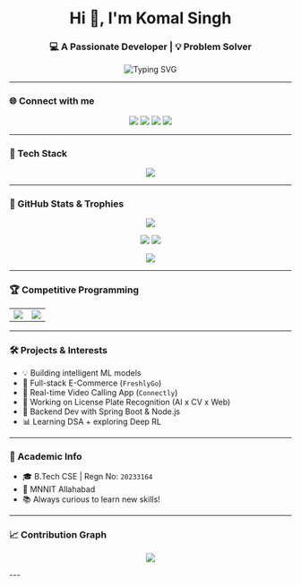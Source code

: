 <h1 align="center">Hi 👋, I'm Komal Singh</h1>
<h3 align="center">💻 A Passionate Developer | 💡 Problem Solver</h3>

<p align="center">
  <img src="https://readme-typing-svg.demolab.com?font=Fira+Code&weight=500&size=24&pause=1000&color=FF6F61&center=true&width=435&lines=Passionate+Programmer;Machine+Learning+Explorer;Loves+Competitive+Programming;Always+learning+new+things!" alt="Typing SVG" />
</p>

---

### 🌐 Connect with me

<p align="center">
  <a href="https://www.linkedin.com/in/komal-singh-5b9851280/"><img src="https://img.shields.io/badge/LinkedIn-blue?logo=linkedin&style=for-the-badge" /></a>
  <a href="https://github.com/Komalsingh7"><img src="https://img.shields.io/badge/GitHub-100000?logo=github&style=for-the-badge" /></a>
  <a href="https://leetcode.com/u/komal_singh72/"><img src="https://img.shields.io/badge/Leetcode-orange?logo=Leetcode&logoColor=white&style=for-the-badge" /></a>
  <a href="https://codeforces.com/profile/Komal_Singh"><img src="https://img.shields.io/badge/Codeforces-blueviolet?logo=Codeforces&style=for-the-badge" /></a>
</p>

---

### 🔧 Tech Stack

<p align="center">
  <img src="https://skillicons.dev/icons?i=java,python,cpp,js,ts,react,nodejs,express,mongodb,mysql,html,css,tailwind,git,github,linux,docker" />
</p>

---

### 🚀 GitHub Stats & Trophies

<p align="center">
  <img src="https://github-profile-trophy.vercel.app/?username=Komalsingh7&theme=dracula&margin-w=15&no-frame=true&column=7" />
</p>

<p align="center">
  <img src="https://github-readme-stats.vercel.app/api?username=Komalsingh7&show_icons=true&theme=tokyonight&rank_icon=github" />
  <img src="https://github-readme-streak-stats.herokuapp.com?user=Komalsingh7&theme=tokyonight" />
</p>

<p align="center">
  <img src="https://github-readme-stats.vercel.app/api/top-langs/?username=Komalsingh7&layout=compact&theme=tokyonight" />
</p>

---

### 🏆 Competitive Programming

<table align="center">
<tr>
  <td align="center">
    <img src="https://leetcard.jacoblin.cool/komal_singh72?theme=dark&font=Baloo+Bhai&ext=contest" />
  </td>
  <td align="center">
    <img src="https://codeforces-readme-stats.vercel.app/api/card?username=komalsingh2004&theme=gruvbox" />
  </td>
</tr>
</table>

---

### 🛠️ Projects & Interests

- 💡 Building intelligent ML models
- 🛒 Full-stack E-Commerce (`FreshlyGo`)
- 📱 Real-time Video Calling App (`Connectly`)
- 🎯 Working on License Plate Recognition (AI x CV x Web)
- 💼 Backend Dev with Spring Boot & Node.js
- 📊 Learning DSA + exploring Deep RL

---

### 📌 Academic Info

- 🎓 B.Tech CSE | Regn No: `20233164`
- 🏫 MNNIT Allahabad
- 📚 Always curious to learn new skills!

---

### 📈 Contribution Graph
<p align="center">
  <img src="https://github-readme-activity-graph.vercel.app/graph?username=Komalsingh7&theme=react-dark" />
</p>
---




